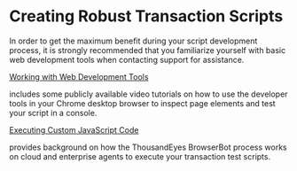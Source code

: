 # Creating Robust Transaction Scripts

In order to get the maximum benefit during your script development process, it is strongly recommended that you familiarize yourself with basic web development tools when contacting support for assistance.

[Working with Web Development Tools](<../.gitbook/assets/working with web development tools>)

includes some publicly available video tutorials on how to use the developer tools in your Chrome desktop browser to inspect page elements and test your script in a console.

[Executing Custom JavaScript Code](broken-reference)

provides background on how the ThousandEyes BrowserBot process works on cloud and enterprise agents to execute your transaction test scripts.
